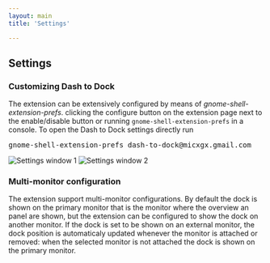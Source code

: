 ```yaml
---
layout: main
title: 'Settings'

---
```


## Settings

### Customizing Dash to Dock
The extension can be extensively configured by means of *gnome-shell-extension-prefs*. clicking the configure button on the extension page next to the enable/disable button or running <code>gnome-shell-extension-prefs</code> in a console. To open the Dash to Dock settings directly run 
<pre>
gnome-shell-extension-prefs dash-to-dock@micxgx.gmail.com
</pre>

![Settings window 1](https://github.com/micheleg/dash-to-dock/raw/master/screenshots/settings1.png)
![Settings window 2](https://github.com/micheleg/dash-to-dock/raw/master/screenshots/settings2.png)


### Multi-monitor configuration
The extension support multi-monitor configurations. By default the dock is shown on the primary monitor that is the monitor where the overview an panel are shown, but the extension can be configured to show the dock on another monitor. If the dock is set to be shown on an external monitor, the dock position is automaticaly updated whenever the monitor is attached or removed: when the selected monitor is not attached the dock is shown on the primary monitor.

